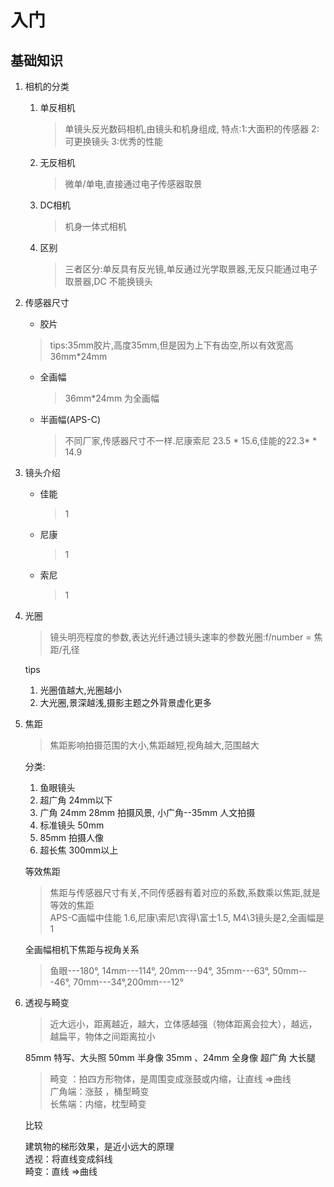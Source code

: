 # 入门

## 基础知识

1. 相机的分类

   1. 单反相机

      > 单镜头反光数码相机,由镜头和机身组成, 特点:1:大面积的传感器 2:可更换镜头 3:优秀的性能
      >
   2. 无反相机

      > 微单/单电,直接通过电子传感器取景
      >
   3. DC相机

      > 机身一体式相机
      >
   4. 区别

      > 三者区分:单反具有反光镜,单反通过光学取景器,无反只能通过电子取景器,DC 不能换镜头
      >
2. 传感器尺寸

   + 胶片

   > tips:35mm胶片,高度35mm,但是因为上下有齿空,所以有效宽高 36mm*24mm
   >

   + 全画幅

     > 36mm*24mm 为全画幅
     >
   + 半画幅(APS-C)

     > 不同厂家,传感器尺寸不一样.尼康索尼 23.5 * 15.6,佳能的22.3*  * 14.9
     >
3. 镜头介绍

   + 佳能

     > 1
     >
   + 尼康

     > 1
     >
   + 索尼

     > 1
     >
4. 光圈

   > 镜头明亮程度的参数,表达光纤通过镜头速率的参数光圈:f/number = 焦距/孔径     

   tips  
   1. 光圈值越大,光圈越小  
   2. 大光圈,景深越浅,摄影主题之外背景虚化更多   

5. 焦距
   > 焦距影响拍摄范围的大小,焦距越短,视角越大,范围越大  

   分类:  
      1. 鱼眼镜头
      2. 超广角 24mm以下
      3. 广角 24mm 28mm 拍摄风景, 小广角--35mm 人文拍摄
      4. 标准镜头 50mm
      5. 85mm 拍摄人像 
      6. 超长焦 300mm以上   

      等效焦距

      > 焦距与传感器尺寸有关,不同传感器有着对应的系数,系数乘以焦距,就是等效的焦距   
       APS-C画幅中佳能 1.6,尼康\索尼\宾得\富士1.5, M4\3镜头是2,全画幅是1
 
   全画幅相机下焦距与视角关系  
   > 鱼眼---180°,   14mm---114°,  20mm---94°,  35mm---63°,   50mm---46°,  70mm---34°,200mm---12°
6. 透视与畸变 
   > 近大远小，距离越近，越大，立体感越强（物体距离会拉大），越远，越扁平，物体之间距离拉小

    85mm 特写、大头照
    50mm 半身像
    35mm 、24mm 全身像
    超广角  大长腿 
   > 畸变 ：拍四方形物体，是周围变成涨鼓或内缩，让直线 =>曲线  
    广角端：涨鼓 ，桶型畸变  
    长焦端：内缩，枕型畸变   

   比较  

   建筑物的梯形效果，是近小远大的原理  
   透视：将直线变成斜线   
   畸变：直线 =>曲线  



























































































































    

